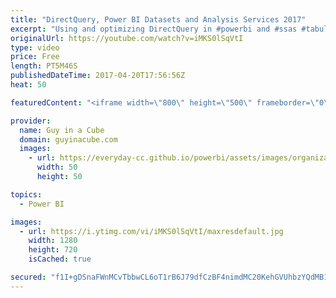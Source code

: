 ```yaml
---
title: "DirectQuery, Power BI Datasets and Analysis Services 2017"
excerpt: "Using and optimizing DirectQuery in #powerbi and #ssas #tabular (@marcorus) http://sqlblog.com/blogs/marco_russo/archive/2017/04/19/using-and-optimizing-directquery-in-powerbi-and-ssas-tabular.aspx  The Must Have Resource list to Master Power BI (@theexcelclub) http://theexcelclub.com/the-must-have-resource-list-to-master-power-bi/"
originalUrl: https://youtube.com/watch?v=iMKS0lSqVtI
type: video
price: Free
length: PT5M46S
publishedDateTime: 2017-04-20T17:56:56Z
heat: 50

featuredContent: "<iframe width=\"800\" height=\"500\" frameborder=\"0\" src=\"https://www.youtube.com/embed/iMKS0lSqVtI\" allow=\"accelerometer; autoplay; encrypted-media; gyroscope; picture-in-picture\" allowfullscreen></iframe>"

provider:
  name: Guy in a Cube
  domain: guyinacube.com
  images:
    - url: https://everyday-cc.github.io/powerbi/assets/images/organizations/guyinacube.com-50x50.jpg
      width: 50
      height: 50

topics:
  - Power BI

images:
  - url: https://i.ytimg.com/vi/iMKS0lSqVtI/maxresdefault.jpg
    width: 1280
    height: 720
    isCached: true

secured: "f1I+gDSnaFWnMCvTbbwCL6oT1rB6J79dfCzBF4nimdMC20KehGVUhbzYQdMB1w9ubM1q8Yry3AtjhYk4Cjm42qs5Ce9d/zjX7ur3eQV/zI2Z7TtndHKBD/lBH0Na7A4wp7/B5WyGyKCnn4yj5Jh8ldtaL5lG+GMSGZa0a9eM2P/xLHMDCM0XBCvOelp5NuQxYmiZosvFpTPo8Q+Z6a77dRU5pctKTjWgxgT/I6zKV+LYZRzkQX9QZrHVQEuH2I2Y2ytjr+pTY1B0g9f5ZyaZ1CIgy3rkZkWEqVw4G4GztGKJU/kwCybvjOJNrnqUnjz7gtJnlcI/HqouvNHOgRZreiynIhGgQXS2ZNcq7p4JWYV6uR8NLJsVjf92qpURkVtl17Paqhsj2ybNCe7/t8CNt3luOni5UyZV90DqLDNFUaQ=;zNarQeK47cD1EWRkEXQYTA=="
---
```


